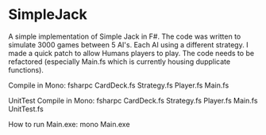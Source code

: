 # SimpleJack

A simple implementation of Simple Jack in F#. The code was written to simulate
3000 games between 5 AI's. Each AI using a different strategy. 
I made a quick patch to allow Humans players to play. The code needs to be refactored (especially Main.fs which is currently housing dupplicate functions).


Compile in Mono: fsharpc CardDeck.fs Strategy.fs Player.fs Main.fs


UnitTest Compile in Mono: fsharpc CardDeck.fs Strategy.fs Player.fs Main.fs UnitTest.fs


How to run Main.exe: mono Main.exe


